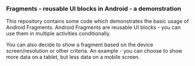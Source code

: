 ### Fragments - reusable UI blocks in Android - a demonstration

This repository contains some code which demonstrates the basic usage of Android Fragments.
Android Fragments are reusable UI blocks - you can use them in multiple activities conditionally.

You can also decide to show a fragment based on the device screen/resolution or other criteria.
An example - you can choose to show more data on a tablet, but less data on a mobile screen.


